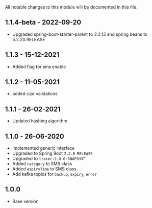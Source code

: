 All notable changes to this module will be documented in this file.

## 1.1.4-beta - 2022-09-20

- Upgraded spring-boot-starter-parent to 2.2.13 and spring beans to 5.2.20.RELEASE

## 1.1.3 - 15-12-2021

- Added flag for sms enable

## 1.1.2 - 11-05-2021

- added size validations

## 1.1.1 - 26-02-2021

- Updated hashing algorithm

## 1.1.0 - 26-06-2020

- Implemented generic interface
- Upgraded to Spring Boot `2.2.6-RELEASE`
- Upgraded to `tracer:2.0.0-SNAPSHOT`
- Added `category` to SMS class
- Added `expiryTime` to SMS class
- Add kafka topics for `backup`, `expiry`, `error`

## 1.0.0

- Base version  